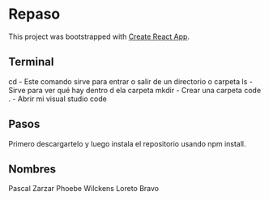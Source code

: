 # Repaso

This project was bootstrapped with [Create React App](https://github.com/facebook/create-react-app).

## Terminal

cd - Este comando sirve para entrar o salir de un directorio o carpeta
ls - Sirve para ver qué hay dentro d ela carpeta
mkdir - Crear una carpeta
code . - Abrir mi visual studio code

## Pasos

Primero descargartelo y luego instala el repositorio usando npm install.

## Nombres

Pascal Zarzar
Phoebe Wilckens
Loreto Bravo
